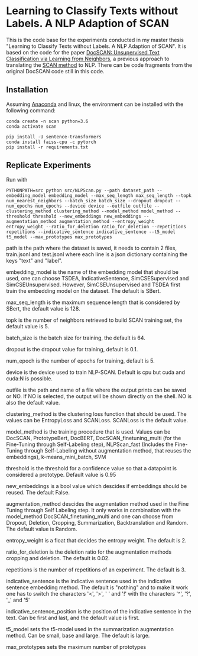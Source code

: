 # Learning to Classify Texts without Labels. A NLP Adaption of SCAN

This is the code base for the experiments conducted in my master thesis "Learning to Classify Texts without Labels. A NLP Adaption of SCAN". It is based on the code for the paper [DocSCAN: Unsupervised Text Classification via Learning from Neighbors](https://aclanthology.org/2022.konvens-1.4/), a previous approach to translating the [SCAN method](https://link.springer.com/chapter/10.1007/978-3-030-58607-2_16) to NLP.  There can be code fragments from the original DocSCAN code still in this code. 

## Installation

Assuming [Anaconda](https://docs.anaconda.com/anaconda/install/) and linux, the environment can be installed with the following command:
```shell
conda create -n scan python=3.6
conda activate scan

pip install -U sentence-transformers
conda install faiss-cpu -c pytorch
pip install -r requirements.txt
```

## Replicate Experiments

Run with 

```shell
PYTHONPATH=src python src/NLPScan.py --path dataset_path --embedding_model embedding_model --max_seq_length max_seq_length --topk num_nearest_neighbors --batch_size batch_size --dropout dropout --num_epochs num_epochs --device device --outfile outfile --clustering_method clustering_method --model_method model_method --threshold threshold --new_embeddings new_embeddings --augmentation_method augmentation_method --entropy_weight entropy_weight --ratio_for_deletion ratio_for_deletion --repetitions repetitions --indicative_sentence indicative_sentence --t5_model t5_model --max_prototypes max_prototypes
```

path is the path where the dataset is saved, it needs to contain 2 files, train.jsonl and test.jsonl where each line is a json dictionary containing the keys "text" and "label". 

embedding_model is the name of the embedding model that should be used, one can choose TSDEA, IndicativeSentence, SimCSESupervised and SimCSEUnsupervised. However, SimCSEUnsupervised and TSDEA first train the embedding model on the dataset. The default is SBert.

max_seq_length is the maximum sequence length that is considered by SBert, the default value is 128.

topk is the number of neighbors retrieved to build SCAN training set, the default value is 5.

batch_size is the batch size for training, the default is 64.

dropout is the dropout value for training, default is 0.1.

num_epoch is the number of epochs for training, default is 5.

device is the device used to train NLP-SCAN. Default is cpu but cuda and cuda:N is possible.

outfile is the path and name of a file where the output prints can be saved or NO. If NO is selected, the output will be shown directly on the shell. NO is also the default value. 

clustering_method is the clustering loss function that should be used. The values can be EntropyLoss and SCANLoss. SCANLoss is the default value. 

model_method is the training procedure that is used. Values can be DocSCAN, PrototypeBert, DocBERT, DocSCAN_finetuning_multi (for the Fine-Tuning through Self-Labeling step), NLPScan_fast (Includes the Fine-Tuning through Self-Labeling without augmentation method, that reuses the embeddings), k-means_mini_batch, SVM

threshold is the threshold for a confidence value so that a datapoint is considered a prototype. Default value is 0.95 

new_embeddings is a bool value which descides if embeddings should be reused. The default False. 

augmentation_method descides the augmentation method used in the Fine Tuning through Self Labeling step. It only works in combination with the model_method DocSCAN_finetuning_multi and one can choose from Dropout, Deletion, Cropping, Summarization, Backtranslation and Random. The default value is Random. 

entropy_weight is a float that decides the entropy weight. The default is 2. 

ratio_for_deletion is the deletion ratio for the augmentation methods cropping and deletion. The default is 0.02. 

repetitions is the number of repetitions of an experiment. The default is 3. 

indicative_sentence is the indicative sentence used in the indicative sentence embedding method. The default is "nothing" and to make it work one has to switch the characters '<', '>', ' ' and '!' with the characters '^', '?', '_' and '5'

indicative_sentence_position is the position of the indicative sentence in the text. Can be first and last, and the default value is first. 

t5_model sets the t5-model used in the summarization augmentation method. Can be small, base and large. The default is large. 

max_prototypes sets the maximum number of prototypes 
